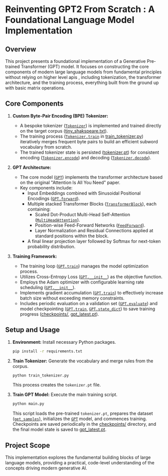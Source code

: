 # Reinventing GPT2 From Scratch : A Foundational Language Model Implementation

## Overview

This project presents a foundational implementation of a Generative Pre-trained Transformer (GPT) model. It focuses on constructing the core components of modern large language models from fundamental principles without relying on higher level apis , including tokenization, the transformer architecture, and the training process, everything built from the ground up with basic matrix operations.

## Core Components

1.  **Custom Byte-Pair Encoding (BPE) Tokenizer:**
    *   A bespoke tokenizer ([`Tokenizer`](tokenizer.py)) is implemented and trained directly on the target corpus ([tiny_shakspeare.txt](tiny_shakspeare.txt)).
    *   The training process ([`Tokenizer.train`](tokenizer.py) in [train_tokenizer.py](train_tokenizer.py)) iteratively merges frequent byte pairs to build an efficient subword vocabulary from scratch.
    *   The trained tokenizer state is persisted ([tokenizer.pt](tokenizer.pt)) for consistent encoding ([`Tokenizer.encode`](tokenizer.py)) and decoding ([`Tokenizer.decode`](tokenizer.py)).

2.  **GPT Architecture:**
    *   The core model ([`GPT`](main.py)) implements the transformer architecture based on the original "Attention Is All You Need" paper.
    *   Key components include:
        *   Input Embeddings combined with Sinusoidal Positional Encodings ([`GPT.forward`](main.py)).
        *   Multiple stacked Transformer Blocks ([`TransformerBlock`](main.py)), each containing:
            *   Scaled Dot-Product Multi-Head Self-Attention ([`MultiHeadAttention`](main.py)).
            *   Position-wise Feed-Forward Networks ([`FeedForward`](main.py)).
            *   Layer Normalization and Residual Connections applied at standard positions within the block.
        *   A final linear projection layer followed by Softmax for next-token probability distribution.

3.  **Training Framework:**
    *   The training loop ([`GPT.train`](main.py)) manages the model optimization process.
    *   Utilizes Cross-Entropy Loss ([`GPT.__init__`](main.py)) as the objective function.
    *   Employs the Adam optimizer with configurable learning rate scheduling ([`GPT.__init__`](main.py)).
    *   Implements gradient accumulation ([`GPT.train`](main.py)) to effectively increase batch size without exceeding memory constraints.
    *   Includes periodic evaluation on a validation set ([`GPT.evaluate`](main.py)) and model checkpointing ([`GPT.train`](main.py), [`GPT.state_dict`](main.py)) to save training progress ([checkpoints/](checkpoints/), [gpt_latest.pt](gpt_latest.pt)).

## Setup and Usage

1.  **Environment:** Install necessary Python packages.
    ```sh
    pip install -r requirements.txt
    ```

2.  **Train Tokenizer:** Generate the vocabulary and merge rules from the corpus.
    ```sh
    python train_tokenizer.py
    ```
    This process creates the `tokenizer.pt` file.

3.  **Train GPT Model:** Execute the main training script.
    ```sh
    python main.py
    ```
    This script loads the pre-trained `tokenizer.pt`, prepares the dataset ([`get_samples`](main.py)), initializes the [`GPT`](main.py) model, and commences training. Checkpoints are saved periodically in the [checkpoints/](checkpoints/) directory, and the final model state is saved to [gpt_latest.pt](gpt_latest.pt).

## Project Scope

This implementation explores the fundamental building blocks of large language models, providing a practical, code-level understanding of the concepts driving modern generative AI.